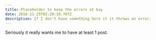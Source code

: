```yaml
---
title: Placeholder to keep the errors at bay
date: 2018-11-25T02:29:10.707Z
description: If I don't have something here it it throws an error.
---
```

Seriously it really wants me to have at least 1 post.
